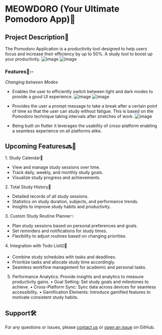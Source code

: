 # MEOWDORO (Your Ultimate Pomodoro App)📱

## Project Description📝
The Pomodoro Application is a productivity tool designed to help users focus and increase their efficiency by up to 50%. A study tool to boost up your productivity.
![image](https://github.com/aindrelasaha/pomodoro_app/assets/126545390/7088084f-0951-4714-873d-8168bcad90e2)
![image](https://github.com/aindrelasaha/pomodoro_app/assets/126545390/9e15a87a-945e-4384-b9a4-dbe109113fde)




### Features🌟:-

 *Changing between Modes*

- Enables the user to efficiently switch between light and dark modes to provide a good UI experience.
![image](https://github.com/aindrelasaha/pomodoro_app/assets/126545390/eb8f56eb-898e-4163-b284-bbb4f65e4f27)
![image](https://github.com/aindrelasaha/pomodoro_app/assets/126545390/038fc318-14a7-437f-9a1e-92312c2532ed)



- Provides the user a prompt message to take a break after a certain point of time so that the user can study without fatigue.
This is based on the Pomodoro technique taking intervals after stretches of work.
![image](https://github.com/aindrelasaha/pomodoro_app/assets/126545390/e94ffcf7-468b-46cd-8cb3-3e75c7227f34)


- Being built on flutter it leverages the usability of cross-platform enabling a seamless experience on all platforms alike.

## Upcoming Features🔜🚀

1.⁠ ⁠Study Calendar📆
   - View and manage study sessions over time.
   - Track daily, weekly, and monthly study goals.
   - Visualize study progress and achievements.

2.⁠ ⁠Total Study History📜
   - Detailed records of all study sessions.
   - Statistics on study duration, subjects, and performance trends.
   - Insights to improve study habits and productivity.

3.⁠ ⁠Custom Study Routine Planner✨
   - Plan study sessions based on personal preferences and goals.
   - Set reminders and notifications for study times.
   - Flexibility to adjust routines based on changing priorities.

4.⁠ ⁠Integration with Todo List☑️📃
   - Combine study schedules with tasks and deadlines.
   - Prioritize tasks and allocate study time accordingly.
   - Seamless workflow management for academic and personal tasks.

5. Performance Analytics: Provide insights and analytics to measure productivity gains.
•⁠  ⁠Goal Setting: Set study goals and milestones to achieve.
•⁠  ⁠Cross-Platform Sync: Sync data across devices for seamless accessibility.
•⁠  ⁠Gamification Elements: Introduce gamified features to motivate consistent study habits.






## Support🛠️
For any questions or issues, please [contact us](mailto:aindrelasaha@example.com) or [open an issue](https://github.com/yourusername/study_time_app/issues) on GitHub.

